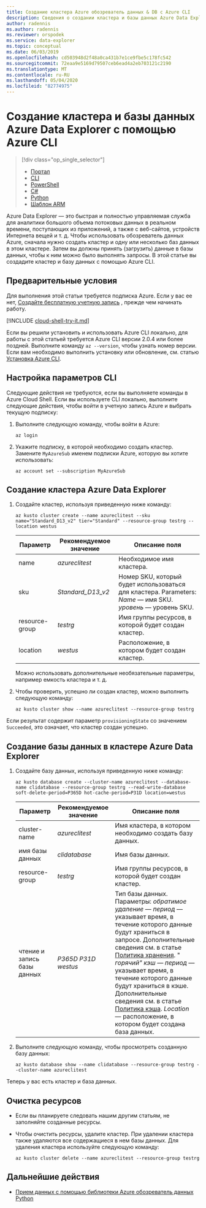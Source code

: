 ```yaml
---
title: Создание кластера Azure обозреватель данных & DB с Azure CLI
description: Сведения о создании кластера и базы данных Azure Data Explorer с помощью Azure CLI
author: radennis
ms.author: radennis
ms.reviewer: orspodek
ms.service: data-explorer
ms.topic: conceptual
ms.date: 06/03/2019
ms.openlocfilehash: cd503948d2f48a0ca431b7e1ce9fbe5c178fc542
ms.sourcegitcommit: 72eaa9e5169d79507ceb6ead4a2eb703121c2190
ms.translationtype: MT
ms.contentlocale: ru-RU
ms.lasthandoff: 05/04/2020
ms.locfileid: "82774975"
---
```

# <a name="create-an-azure-data-explorer-cluster-and-database-by-using-azure-cli"></a>Создание кластера и базы данных Azure Data Explorer с помощью Azure CLI

> [!div class="op_single_selector"]
> * [Портал](create-cluster-database-portal.md)
> * [CLI](create-cluster-database-cli.md)
> * [PowerShell](create-cluster-database-powershell.md)
> * [C#](create-cluster-database-csharp.md)
> * [Python](create-cluster-database-python.md)
> * [Шаблон ARM](create-cluster-database-resource-manager.md)

Azure Data Explorer — это быстрая и полностью управляемая служба для аналитики большого объема потоковых данных в реальном времени, поступающих из приложений, а также с веб-сайтов, устройств Интернета вещей и т. д. Чтобы использовать обозреватель данных Azure, сначала нужно создать кластер и одну или несколько баз данных в этом кластере. Затем вы должны принять (загрузить) данные в базы данных, чтобы к ним можно было выполнять запросы. В этой статье вы создадите кластер и базу данных с помощью Azure CLI.

## <a name="prerequisites"></a>Предварительные условия

Для выполнения этой статьи требуется подписка Azure. Если у вас ее нет, [Создайте бесплатную учетную запись](https://azure.microsoft.com/free/) , прежде чем начинать работу.

[!INCLUDE [cloud-shell-try-it.md](includes/cloud-shell-try-it.md)]

Если вы решили установить и использовать Azure CLI локально, для работы с этой статьей требуется Azure CLI версии 2.0.4 или более поздней. Выполните команду `az --version`, чтобы узнать номер версии. Если вам необходимо выполнить установку или обновление, см. статью [Установка Azure CLI](/cli/azure/install-azure-cli?view=azure-cli-latest).

## <a name="configure-the-cli-parameters"></a>Настройка параметров CLI

Следующие действия не требуются, если вы выполняете команды в Azure Cloud Shell. Если вы используете CLI локально, выполните следующие действия, чтобы войти в учетную запись Azure и выбрать текущую подписку:

1. Выполните следующую команду, чтобы войти в Azure:

    ```azurecli-interactive
    az login
    ```

1. Укажите подписку, в которой необходимо создать кластер. Замените `MyAzureSub` именем подписки Azure, которую вы хотите использовать:

    ```azurecli-interactive
    az account set --subscription MyAzureSub
    ```

## <a name="create-the-azure-data-explorer-cluster"></a>Создание кластера Azure Data Explorer

1. Создайте кластер, используя приведенную ниже команду:

    ```azurecli-interactive
    az kusto cluster create --name azureclitest --sku name="Standard_D13_v2" tier="Standard" --resource-group testrg --location westus
    ```

   |**Параметр** | **Рекомендуемое значение** | **Описание поля**|
   |---|---|---|
   | name | *azureclitest* | Необходимое имя кластера.|
   | sku | *Standard_D13_v2* | Номер SKU, который будет использоваться для кластера. Parameters: *Name* — имя SKU. *уровень* — уровень SKU. |
   | resource-group | *testrg* | Имя группы ресурсов, в которой будет создан кластер. |
   | location | *westus* | Расположение, в котором будет создан кластер. |

    Можно использовать дополнительные необязательные параметры, например емкость кластера и т. д.

1. Чтобы проверить, успешно ли создан кластер, можно выполнить следующую команду:

    ```azurecli-interactive
    az kusto cluster show --name azureclitest --resource-group testrg
    ```

Если результат содержит параметр `provisioningState` со значением `Succeeded`, это означает, что кластер создан успешно.

## <a name="create-the-database-in-the-azure-data-explorer-cluster"></a>Создание базы данных в кластере Azure Data Explorer

1. Создайте базу данных, используя приведенную ниже команду:

    ```azurecli-interactive
    az kusto database create --cluster-name azureclitest --database-name clidatabase --resource-group testrg --read-write-database soft-delete-period=P365D hot-cache-period=P31D location=westus
    ```

   |**Параметр** | **Рекомендуемое значение** | **Описание поля**|
   |---|---|---|
   | cluster-name | *azureclitest* | Имя кластера, в котором необходимо создать базу данных.|
   | имя базы данных | *clidatabase* | Имя базы данных.|
   | resource-group | *testrg* | Имя группы ресурсов, в которой будет создан кластер. |
   | чтение и запись базы данных | *P365D* *P31D* *westus* | Тип базы данных. Параметры: *обратимое удаление — период* — указывает время, в течение которого данные будут храниться в запросе. Дополнительные сведения см. в статье [Политика хранения](kusto/management/retentionpolicy.md). " *горячий" кэш — период* — указывает время, в течение которого данные будут храниться в кэше. Дополнительные сведения см. в статье [Политика кэша](kusto/management/cachepolicy.md). *Location* — расположение, в котором будет создана база данных. |

1. Выполните следующую команду, чтобы просмотреть созданную базу данных:

    ```azurecli-interactive
    az kusto database show --name clidatabase --resource-group testrg --cluster-name azureclitest
    ```

Теперь у вас есть кластер и база данных.

## <a name="clean-up-resources"></a>Очистка ресурсов

* Если вы планируете следовать нашим другим статьям, не заполняйте созданные ресурсы.
* Чтобы очистить ресурсы, удалите кластер. При удалении кластера также удаляются все содержащиеся в нем базы данных. Для удаления кластера используйте следующую команду:

    ```azurecli-interactive
    az kusto cluster delete --name azureclitest --resource-group testrg
    ```

## <a name="next-steps"></a>Дальнейшие действия

* [Прием данных с помощью библиотеки Azure обозреватель данных Python](python-ingest-data.md)
